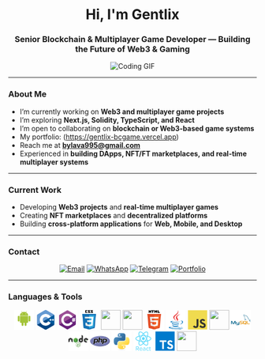 <h1 align="center">Hi, I'm Gentlix</h1>
<h3 align="center">Senior Blockchain & Multiplayer Game Developer — Building the Future of Web3 & Gaming</h3>

<p align="center">
  <img src="https://cdn.dribbble.com/users/1292677/screenshots/6139167/avento.gif" width="400" alt="Coding GIF"/>
</p>

---

### About Me

- I’m currently working on **Web3 and multiplayer game projects**
- I’m exploring **Next.js, Solidity, TypeScript, and React**
- I’m open to collaborating on **blockchain or Web3-based game systems**
- My portfolio: (https://gentlix-bcgame.vercel.app)
- Reach me at **bylava995@gmail.com**
- Experienced in **building DApps, NFT/FT marketplaces, and real-time multiplayer systems**

---

### Current Work

- Developing **Web3 projects** and **real-time multiplayer games**  
- Creating **NFT marketplaces** and **decentralized platforms**  
- Building **cross-platform applications** for **Web, Mobile, and Desktop**

---

### Contact

<p align="center">
  <a href="mailto:bylava995@gmail.com"><img src="https://img.shields.io/badge/Email-bylava995@gmail.com-blue?style=for-the-badge&logo=gmail" alt="Email"></a>
  <a href="https://wa.me/380989531651"><img src="https://img.shields.io/badge/WhatsApp-+380989531651-green?style=for-the-badge&logo=whatsapp" alt="WhatsApp"></a>
  <a href="https://t.me/fullstackdev513"><img src="https://img.shields.io/badge/Telegram-@fullstackdev513-blue?style=for-the-badge&logo=telegram" alt="Telegram"></a>
  <a href="https://gentlix.github.io"><img src="https://img.shields.io/badge/Portfolio-Visit-purple?style=for-the-badge&logo=firefox" alt="Portfolio"></a>
</p>

---

### Languages & Tools

<p align="center"> 
  <img src="https://raw.githubusercontent.com/devicons/devicon/master/icons/android/android-original-wordmark.svg" width="40" height="40"/>
  <img src="https://raw.githubusercontent.com/devicons/devicon/master/icons/cplusplus/cplusplus-original.svg" width="40" height="40"/>
  <img src="https://raw.githubusercontent.com/devicons/devicon/master/icons/csharp/csharp-original.svg" width="40" height="40"/>
  <img src="https://raw.githubusercontent.com/devicons/devicon/master/icons/css3/css3-original-wordmark.svg" width="40" height="40"/>
  <img src="https://www.vectorlogo.zone/logos/figma/figma-icon.svg" width="40" height="40"/>
  <img src="https://www.vectorlogo.zone/logos/git-scm/git-scm-icon.svg" width="40" height="40"/>
  <img src="https://raw.githubusercontent.com/devicons/devicon/master/icons/html5/html5-original-wordmark.svg" width="40" height="40"/>
  <img src="https://raw.githubusercontent.com/devicons/devicon/master/icons/java/java-original.svg" width="40" height="40"/>
  <img src="https://raw.githubusercontent.com/devicons/devicon/master/icons/javascript/javascript-original.svg" width="40" height="40"/>
  <img src="https://www.vectorlogo.zone/logos/kotlinlang/kotlinlang-icon.svg" width="40" height="40"/>
  <img src="https://raw.githubusercontent.com/devicons/devicon/master/icons/mysql/mysql-original-wordmark.svg" width="40" height="40"/>
  <img src="https://raw.githubusercontent.com/devicons/devicon/master/icons/nodejs/nodejs-original-wordmark.svg" width="40" height="40"/>
  <img src="https://raw.githubusercontent.com/devicons/devicon/master/icons/php/php-original.svg" width="40" height="40"/>
  <img src="https://raw.githubusercontent.com/devicons/devicon/master/icons/python/python-original.svg" width="40" height="40"/>
  <img src="https://raw.githubusercontent.com/devicons/devicon/master/icons/react/react-original-wordmark.svg" width="40" height="40"/>
  <img src="https://raw.githubusercontent.com/devicons/devicon/master/icons/typescript/typescript-original.svg" width="40" height="40"/>
  <img src="https://www.vectorlogo.zone/logos/unity3d/unity3d-icon.svg" width="40" height="40"/>
</p>
